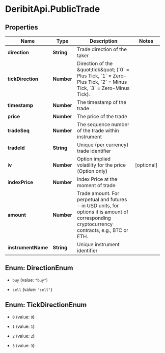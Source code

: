 # DeribitApi.PublicTrade

## Properties

Name | Type | Description | Notes
------------ | ------------- | ------------- | -------------
**direction** | **String** | Trade direction of the taker | 
**tickDirection** | **Number** | Direction of the \&quot;tick\&quot; (&#x60;0&#x60; &#x3D; Plus Tick, &#x60;1&#x60; &#x3D; Zero-Plus Tick, &#x60;2&#x60; &#x3D; Minus Tick, &#x60;3&#x60; &#x3D; Zero-Minus Tick). | 
**timestamp** | **Number** | The timestamp of the trade | 
**price** | **Number** | The price of the trade | 
**tradeSeq** | **Number** | The sequence number of the trade within instrument | 
**tradeId** | **String** | Unique (per currency) trade identifier | 
**iv** | **Number** | Option implied volatility for the price (Option only) | [optional] 
**indexPrice** | **Number** | Index Price at the moment of trade | 
**amount** | **Number** | Trade amount. For perpetual and futures - in USD units, for options it is amount of corresponding cryptocurrency contracts, e.g., BTC or ETH. | 
**instrumentName** | **String** | Unique instrument identifier | 



## Enum: DirectionEnum


* `buy` (value: `"buy"`)

* `sell` (value: `"sell"`)





## Enum: TickDirectionEnum


* `0` (value: `0`)

* `1` (value: `1`)

* `2` (value: `2`)

* `3` (value: `3`)




